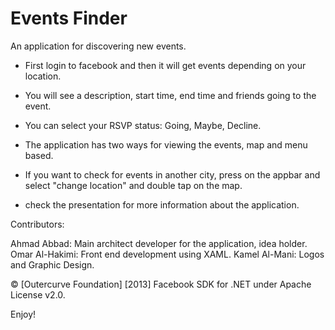 Events Finder
=============

An application for discovering new events. 

- First login to facebook and then it will get events depending on your location.
- You will see a description, start time, end time and friends going to the event. 
- You can select your RSVP status: Going, Maybe, Decline.
- The application has two ways for viewing the events, map and menu based.
- If you want to check for events in another city, press on the appbar and select "change location" and 
double tap on the map.

- check the presentation for more information about the application. 

Contributors: 

 Ahmad Abbad: Main architect developer for the application, idea holder. 
 Omar Al-Hakimi: Front end development using XAML. 
 Kamel Al-Mani: Logos and Graphic Design. 


© [Outercurve Foundation] [2013] Facebook SDK for .NET under Apache License v2.0.
 
Enjoy!
